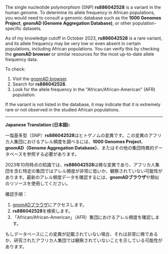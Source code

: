 The single nucleotide polymorphism (SNP) **rs886042528** is a variant in the human genome. To determine its allele frequency in African populations, you would need to consult a genomic database such as the **1000 Genomes Project**, **gnomAD (Genome Aggregation Database)**, or other population-specific datasets. 

As of my knowledge cutoff in October 2023, **rs886042528** is a rare variant, and its allele frequency may be very low or even absent in certain populations, including African populations. You can verify this by checking the **gnomAD browser** or similar resources for the most up-to-date allele frequency data.

To check:
1. Visit the [gnomAD browser](https://gnomad.broadinstitute.org/).
2. Search for **rs886042528**.
3. Look for the allele frequency in the "African/African-American" (AFR) population.

If the variant is not listed in the database, it may indicate that it is extremely rare or not observed in the studied African populations.

---

**Japanese Translation (日本語):**

一塩基多型（SNP）**rs886042528**はヒトゲノムの変異です。この変異のアフリカ人集団におけるアレル頻度を調べるには、**1000 Genomes Project**、**gnomAD（Genome Aggregation Database）**、またはその他の集団特異的データベースを参照する必要があります。

2023年10月時点の知識では、**rs886042528**は稀な変異であり、アフリカ人集団を含む特定の集団ではアレル頻度が非常に低いか、観察されていない可能性があります。最新のアレル頻度データを確認するには、**gnomADブラウザ**や類似のリソースを使用してください。

確認手順：
1. [gnomADブラウザ](https://gnomad.broadinstitute.org/)にアクセスします。
2. **rs886042528**を検索します。
3. 「African/African-American」（AFR）集団におけるアレル頻度を確認します。

もしデータベースにこの変異が記載されていない場合、それは非常に稀であるか、研究されたアフリカ人集団では観察されていないことを示している可能性があります。